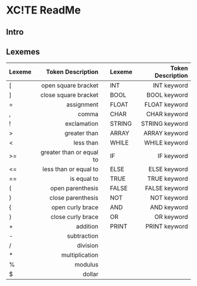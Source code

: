 # XC!TE ReadMe

## Intro

## Lexemes

| Lexeme | Token Description | | Lexeme | Token Description |
| :--- | ---:| --- | :--- | ---:|
| [ | open square bracket | | INT | INT keyword|
| ] | close square bracket | | BOOL | BOOL keyword|
| = | assignment | | FLOAT | FLOAT keyword|
| , | comma | | CHAR | CHAR keyword|
| ! | exclamation | | STRING | STRING keyword|
| > | greater than | | ARRAY | ARRAY keyword|
| < | less than | | WHILE | WHILE keyword|
| >= | greater than or equal to | | IF | IF keyword|
| <= | less than or equal to | | ELSE | ELSE keyword|
| == | is equal to | | TRUE | TRUE keyword|
| ( | open parenthesis | | FALSE | FALSE keyword|
| ) | close parenthesis | | NOT | NOT keyword|
| { | open curly brace | | AND | AND keyword|
| } | close curly brace | | OR | OR keyword|
| + | addition | | PRINT | PRINT keyword|
| - | subtraction | | | |
| / | division | | | |
| * | multiplication | | | |
| % | modulus | | | |
| $ | dollar | | | |

